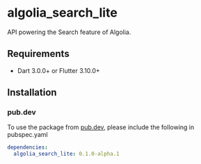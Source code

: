 # algolia_search_lite
API powering the Search feature of Algolia.

## Requirements

* Dart 3.0.0+ or Flutter 3.10.0+

## Installation

### pub.dev
To use the package from [pub.dev](https://pub.dev), please include the following in pubspec.yaml
```yaml
dependencies:
  algolia_search_lite: 0.1.0-alpha.1
```
